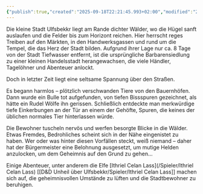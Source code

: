 ```yaml
---
{"publish":true,"created":"2025-09-18T22:21:45.993+02:00","modified":"2025-09-19T14:41:55.866+02:00","cssclasses":""}
---
```


Die kleine Stadt Ulfsbekkr liegt am Rande dichter Wälder, wo die Hügel sanft auslaufen und die Felder bis zum Horizont reichen. Hier herrscht reges Treiben auf den Märkten, in den Handwerksgassen und rund um die Tempel, die das Herz der Stadt bilden. Aufgrund ihrer Lage nur ca. 8 Tage von der Stadt Tiefwasser entfernt, ist die ursprüngliche Barbarensiedlung zu einer kleinen Handelsstadt herangewachsen, die viele Händler, Tagelöhner und Abenteuer anlockt.

Doch in letzter Zeit liegt eine seltsame Spannung über den Straßen.

Es begann harmlos – plötzlich verschwanden Tiere von den Bauernhöfen. Dann wurde ein Bulle tot aufgefunden, von tiefen Bissspuren gezeichnet, als hätte ein Rudel Wölfe ihn gerissen. Schließlich entdeckte man merkwürdige tiefe Einkerbungen an der Tür an einem der Gehöfte, Spuren, die keines der üblichen  normales Tier hinterlassen würde.

Die Bewohner tuscheln nervös und werfen besorgte Blicke in die Wälder. Etwas Fremdes, Bedrohliches scheint sich in der Nähe eingenistet zu haben. Wer oder was hinter diesen Vorfällen steckt, weiß niemand – daher hat der Bürgermeister eine Belohnung ausgesetzt, um mutige Helden anzulocken, um dem Geheimnis auf den Grund zu gehen…

Einige Abenteuer, unter anderem die Elfe [Ithriel Celan Lass](/Spieler/Ithriel Celan Lass) [[D&D Unheil über Ulfsbekkr/Spieler/Ithriel Celan Lass]] machen sich auf, die geheimnisvollen Umstände zu lüften und die Stadtbewohner zu beruhigen.
